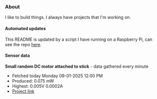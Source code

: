 ### About
I like to build things. I always have projects that I'm working on.

#### Automated updates
This README is updated by a script I have running on a Raspberry Pi, can see the repo [here](https://github.com/jdc-cunningham/raspi-git-repo-updater).

#### Sensor data


**Small random DC motor attached to stick** - data gathered every minute
- Fetched today Monday 09-01-2025 12:00 PM
- Produced: 0.075 mW
- Highest: 0.005V 0.0002A
- [Project link](https://github.com/jdc-cunningham/turbine-raspi)
